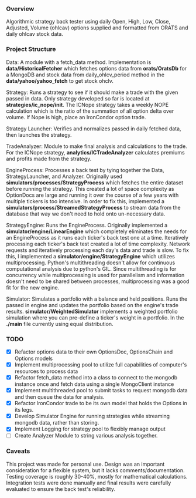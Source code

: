### Overview
Algorithmic strategy back tester using daily Open, High, Low, Close, Adjusted, Volume (ohlcav) options supplied 
and formatted from ORATS and daily ohlcav stock data.  

### Project Structure
Data: A module with a fetch_data method. Implementation is **data/HistoricalFetcher** which fetches options data from 
**orats/OratsDb** for a MongoDB and stock data from daily_ohlcv_period method in the **data/yahoo/yahoo_fetch** to get 
stock ohclv.

Strategy: Runs a strategy to see if it should make a trade with the given passed in data. Only strategy developed so 
far is located at **strategies/ic_nope/__init__**. The ICNope strategy takes a weekly NOPE calculation which is the 
ratio of the summation of all option delta over volume. If Nope is high, place an IronCondor option trade.

Strategy Launcher: Verifies and normalizes passed in daily fetched data, then launches the strategy.

TradeAnalyzer: Module to make final analysis and calculations to the trade. For the ICNope strategy, 
**analytics/ICTradeAnalyzer** calculates premiums and profits made from the strategy.  

EngineProcess: Processes a back test by tying together the Data, StrategyLauncher, and Analyzer. Originally used 
**simulators/processes/StrategyProcess** which fetches the entire dataset before running the strategy. This created a 
lot of space complexity as OptionDocs are large and running it over the course of a few years with multiple tickers is 
too intensive. In order to fix this, implemented a **simulators/process/StreamedStrategyProcess** to stream data from the 
database that way we don't need to hold onto un-necessary data. 

StrategyEngine: Runs the EngineProcess. Originally implemented a **simulator/engine/LinearEngine** which completely 
eliminates the needs for an EngineProcess as it runs each ticker's back test one at a time. Iteratively processing 
each ticker's back test created a lot of time complexity. Network requests and iteratively processing each day's data 
and trade is slow. To fix this, I implemented a **simulator/engine/StrategyEngine** which utilizes multiprocessing. 
Python's multithreading doesn't allow for continuous computational analysis due to python's GIL. Since multithreading is 
for concurrency while multiprocessing is used for parallelism and information doesn't need to be shared between 
processes, multiprocessing was a good fit for the new engine. 

Simulator: Simulates a portfolio with a balance and held positions. Runs the passed in engine and updates the portfolio
based on the engine's trade results. **simulator/WeightedSimulator** implements a weighted portfolio simulation where
you can pre-define a ticker's weight in a portfolio. In the **./main** file currently using equal distribution.


### TODO
- [x] Refactor options data to their own OptionsDoc, OptionsChain and Options models
- [x] Implement multiprocessing pool to utilize full capabilities of computer's resources to process data
- [X] Refactor fetch_data method into a class to connect to the mongodb instance once and fetch data using a single MongoClient instance
- [X] Implement multithreaded pool to submit tasks to request mongodb data and then queue the data for analysis.
- [X] Refactor IronCondor trade to be its own model that holds the Options in its legs.
- [X] Develop Simulator Engine for running strategies while streaming mongodb data, rather than storing.
- [X] Implement Logging for strategy pool to flexibly manage output
- [ ] Create Analyzer Module to string various analysis together.

### Caveats
This project was made for personal use. Design was an important consideration for a flexible system, but it lacks 
comments/documentation. Testing coverage is roughly 30-40%, mostly for mathematical calculations. Integration 
tests were done manually and final results were carefully evaluated to ensure the back test's reliability.    
